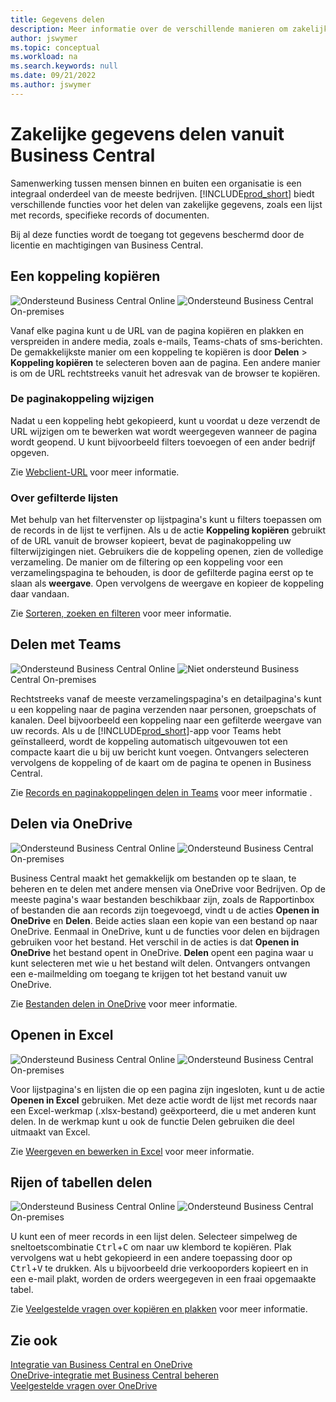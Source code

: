 ```yaml
---
title: Gegevens delen
description: Meer informatie over de verschillende manieren om zakelijke gegevens te delen vanuit Business Central.
author: jswymer
ms.topic: conceptual
ms.workload: na
ms.search.keywords: null
ms.date: 09/21/2022
ms.author: jswymer
---
```

# <a name="sharing-business-data-from-business-central"></a><a name="sharing-business-data-from-business-central"></a><a name="sharing-business-data-from-business-central"></a>Zakelijke gegevens delen vanuit Business Central

Samenwerking tussen mensen binnen en buiten een organisatie is een integraal onderdeel van de meeste bedrijven. [!INCLUDE[prod_short](includes/prod_short.md)] biedt verschillende functies voor het delen van zakelijke gegevens, zoals een lijst met records, specifieke records of documenten. <!--, with others&mdash;even those people who don't have a Business Central license in some cases.-->

Bij al deze functies wordt de toegang tot gegevens beschermd door de licentie en machtigingen van Business Central.

## <a name="copying-a-link"></a><a name="copying-a-link"></a><a name="copying-a-link"></a>Een koppeling kopiëren

![Ondersteund](media/check.png) Business Central Online ![Ondersteund](media/check.png) Business Central On-premises

Vanaf elke pagina kunt u de URL van de pagina kopiëren en plakken en verspreiden in andere media, zoals e-mails, Teams-chats of sms-berichten. De gemakkelijkste manier om een koppeling te kopiëren is door **Delen** > **Koppeling kopiëren** te selecteren boven aan de pagina. Een andere manier is om de URL rechtstreeks vanuit het adresvak van de browser te kopiëren.

### <a name="modify-the-page-link"></a><a name="modify-the-page-link"></a><a name="modify-the-page-link"></a>De paginakoppeling wijzigen

Nadat u een koppeling hebt gekopieerd, kunt u voordat u deze verzendt de URL wijzigen om te bewerken wat wordt weergegeven wanneer de pagina wordt geopend. U kunt bijvoorbeeld filters toevoegen of een ander bedrijf opgeven.

Zie [Webclient-URL](/dynamics365/business-central/dev-itpro/developer/devenv-web-client-urls) voor meer informatie.

### <a name="about-filtered-lists"></a><a name="about-filtered-lists"></a><a name="about-filtered-lists"></a>Over gefilterde lijsten

Met behulp van het filtervenster op lijstpagina's kunt u filters toepassen om de records in de lijst te verfijnen. Als u de actie **Koppeling kopiëren** gebruikt of de URL vanuit de browser kopieert, bevat de paginakoppeling uw filterwijzigingen niet. Gebruikers die de koppeling openen, zien de volledige verzameling. De manier om de filtering op een koppeling voor een verzamelingspagina te behouden, is door de gefilterde pagina eerst op te slaan als **weergave**. Open vervolgens de weergave en kopieer de koppeling daar vandaan.

Zie [Sorteren, zoeken en filteren](ui-enter-criteria-filters.md) voor meer informatie.

## <a name="sharing-to-teams"></a><a name="sharing-to-teams"></a><a name="sharing-to-teams"></a>Delen met Teams

![Ondersteund](media/check.png) Business Central Online ![Niet ondersteund](media/x-icon.png) Business Central On-premises

Rechtstreeks vanaf de meeste verzamelingspagina's en detailpagina's kunt u een koppeling naar de pagina verzenden naar personen, groepschats of kanalen. Deel bijvoorbeeld een koppeling naar een gefilterde weergave van uw records. Als u de [!INCLUDE[prod_short](includes/prod_short.md)]-app voor Teams hebt geïnstalleerd, wordt de koppeling automatisch uitgevouwen tot een compacte kaart die u bij uw bericht kunt voegen. Ontvangers selecteren vervolgens de koppeling of de kaart om de pagina te openen in Business Central.

Zie [Records en paginakoppelingen delen in Teams](across-working-with-teams.md) voor meer informatie .

## <a name="sharing-through-onedrive"></a><a name="sharing-through-onedrive"></a><a name="sharing-through-onedrive"></a>Delen via OneDrive

![Ondersteund](media/check.png) Business Central Online ![Ondersteund](media/check.png) Business Central On-premises

Business Central maakt het gemakkelijk om bestanden op te slaan, te beheren en te delen met andere mensen via OneDrive voor Bedrijven. Op de meeste pagina's waar bestanden beschikbaar zijn, zoals de Rapportinbox of bestanden die aan records zijn toegevoegd, vindt u de acties **Openen in OneDrive** en **Delen**. Beide acties slaan een kopie van een bestand op naar OneDrive. Eenmaal in OneDrive, kunt u de functies voor delen en bijdragen gebruiken voor het bestand. Het verschil in de acties is dat **Openen in OneDrive** het bestand opent in OneDrive. **Delen** opent een pagina waar u kunt selecteren met wie u het bestand wilt delen. Ontvangers ontvangen een e-mailmelding om toegang te krijgen tot het bestand vanuit uw OneDrive.

Zie [Bestanden delen in OneDrive](across-share-onedrive.md) voor meer informatie.

## <a name="opening-in-excel"></a><a name="opening-in-excel"></a><a name="opening-in-excel"></a>Openen in Excel

![Ondersteund](media/check.png) Business Central Online ![Ondersteund](media/check.png) Business Central On-premises

Voor lijstpagina's en lijsten die op een pagina zijn ingesloten, kunt u de actie **Openen in Excel** gebruiken. Met deze actie wordt de lijst met records naar een Excel-werkmap (.xlsx-bestand) geëxporteerd, die u met anderen kunt delen. In de werkmap kunt u ook de functie Delen gebruiken die deel uitmaakt van Excel.

Zie [Weergeven en bewerken in Excel](across-work-with-excel.md) voor meer informatie.

## <a name="sharing-rows-or-tables"></a><a name="sharing-rows-or-tables"></a><a name="sharing-rows-or-tables"></a>Rijen of tabellen delen

![Ondersteund](media/check.png) Business Central Online ![Ondersteund](media/check.png) Business Central On-premises

U kunt een of meer records in een lijst delen. Selecteer simpelweg de sneltoetscombinatie <kbd>Ctrl</kbd>+<kbd>C</kbd> om naar uw klembord te kopiëren. Plak vervolgens wat u hebt gekopieerd in een andere toepassing door op <kbd>Ctrl</kbd>+<kbd>V</kbd> te drukken. Als u bijvoorbeeld drie verkooporders kopieert en in een e-mail plakt, worden de orders weergegeven in een fraai opgemaakte tabel.

Zie [Veelgestelde vragen over kopiëren en plakken](faq-copy-paste.yml) voor meer informatie.

## <a name="see-also"></a><a name="see-also"></a><a name="see-also"></a>Zie ook

[Integratie van Business Central en OneDrive](across-onedrive-overview.md)  
[OneDrive-integratie met Business Central beheren](admin-onedrive-integration.md)  
[Veelgestelde vragen over OneDrive](admin-onedrive-faq.md)
